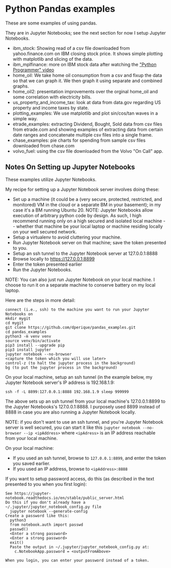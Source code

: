 # Python Pandas examples

These are some examples of using pandas.

They are in Jupyter Notebooks; see the next section for now I setup Jupyter Notebooks.

* ibm_stock: Showing read of a csv file downloaded from yahoo.finance.com on IBM closing
  stock price.  It shows simple plotting with matplotlib and slicing of the data.
* ibm_mplfinance: more on IBM stock data after watching the
  ["Python Programmer" video](https://www.youtube.com/watch?v=GcXgxfbcFrQ&ab_channel=PythonProgrammer)
* home_oil: We take home oil consumption from a csv and fixup the data so that we can graph it.
  We then graph it using separate and combined graphs.
* home_oil2: presentation improvements over the orginal home_oil and some correlation with
  electricity bills.
* us_property_and_income_tax: look at data from data.gov regarding US property and income
  taxes by state.
* plotting_examples: We use matplotlib and plot sin/cos/tan waves in a simple way.
* etrade_examples: extracting Dividend, Bought, Sold data from csv files from etrade.com
  and showing examples of extracting data from certain date ranges and concatenate multiple
  csv files into a single frame.
* chase_examples: pie charts for spending from sample csv files downloaded from chase.com
* volvo_fuel: using the csv file downloaded from the Volvo "On Call" app.


## Notes On Setting up Jupyter Notebooks

These examples utilize Jupyter Notebooks.

My recipe for setting up a Jupyter Notebook server involves doing these:

* Set up a machine (it could be a (very secure, protected, restricted, and monitored)
  VM in the cloud or a separate BM in your basement); in my case it's a BM running Ubuntu 20.
  NOTE: Jupyter Notebooks allow execution of arbitrary python code by design.  As
  such, I high recommend running only on a high secured and isolated local machine --
  whether that machine be your local laptop or machine residing locally on your well
  secured network.
* Setup a virtualenv to avoid cluttering your machine.
* Run Jupyter Notebook server on that machine; save the token presented to you.
* Setup an ssh tunnel to the Jupyter Notebook server at 127.0.0.1:8888
* Browse locally to https://127.0.0.1:8899
* Enter the token presented earlier
* Run the Jupyter Notebooks.

NOTE: You can also just run Jupyter Notebook on your local machine.  I choose
to run it on a separate machine to conserve battery on my local laptop.

Here are the steps in more detail:

```
connect (i.e., ssh) to the machine you want to run your Jupyter Notebooks on
mkdir mygit
cd mygit
git clone https://github.com/dperique/pandas_examples.git
cd pandas_examples
python3 -m venv venv
source venv/bin/activate
pip3 install --upgrade pip
pip3 install jupyter
jupyter notebook --no-browser
<capture the token which you will use later>
control-z (to halt the jupyter process in the background)
bg (to put the jupyter process in the background)
```

On your local machine, setup an ssh tunnel (in the example below, my Jupyter Notebook
server's IP address is 192.168.1.9:

```
ssh -f -L 8899:127.0.0.1:8888 192.168.1.9 sleep 999999
```

The above sets up an ssh tunnel from your local machine's 127.0.0.1:8899 to the
Jupyter Notebooks's 127.0.0.1:8888. I purposely used 8899 instead of 8888 in case you
are also running a Jupyter Notebook locally.

NOTE: if you don't want to use an ssh tunnel, and you're Jupyter Notebook server is well
secured, you can start it like this `jupyter notebook --no-browser --ip <ipAddress>` where
`<ipAdress>` is an IP address reachable from your local machine.

On your local machine:

* If you used an ssh tunnel, browse to `127.0.0.1:8899`, and enter the token you saved earlier.
* If you used an IP address, browse to `<ipAddress>:8888`

If you want to setup password access, do this (as described in the text presented to
you when you first login):

```
See https://jupyter-notebook.readthedocs.io/en/stable/public_server.html
Do this if you don't already have a ~/.jupyter/jupyter_notebook_config.py file
  jupyter notebook --generate-config
Create a password like this:
  python3
  from notebook.auth import passwd
  passwd()
  <Enter a strong password>
  <Enter a strong password>
  exit()
  Paste the output in ~/.jupyter/jupyter_notebook_config.py at:
    c.NotebookApp.password = <outputFromAbove>

When you login, you can enter your password instead of a token.
```
